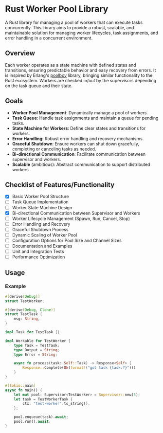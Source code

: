 # Rust Worker Pool Library

A Rust library for managing a pool of workers that can execute tasks concurrently. This library aims to provide a robust, scalable, and maintainable solution for managing worker lifecycles, task assignments, and error handling in a concurrent environment.

## Overview

Each worker operates as a state machine with defined states and transitions, ensuring predictable behavior and easy recovery from errors. It is inspired by Erlang's [poolboy](https://github.com/devinus/poolboy) library, bringing similar functionality to the Rust ecosystem. Workers are checked in/out by the supervisors depending on the task queue and their state.

## Goals 

- **Worker Pool Management**: Dynamically manage a pool of workers.
- **Task Queue**: Handle task assignments and maintain a queue for pending tasks.
- **State Machine for Workers**: Define clear states and transitions for workers.
- **Error Handling**: Robust error handling and recovery mechanisms.
- **Graceful Shutdown**: Ensure workers can shut down gracefully, completing or canceling tasks as needed.
- **Bi-directional Communication**: Facilitate communication between supervisor and workers.
- **Scalable** (ambitious): Abstract communication to support distributed workers

## Checklist of Features/Functionality

- [x] Basic Worker Pool Structure
- [ ] Task Queue Implementation
- [ ] Worker State Machine Design
- [x] Bi-directional Communication between Supervisor and Workers
- [ ] Worker Lifecycle Management (Spawn, Run, Cancel, Stop)
- [ ] Error Handling and Recovery
- [ ] Graceful Shutdown Process
- [ ] Dynamic Scaling of Worker Pool
- [ ] Configuration Options for Pool Size and Channel Sizes
- [ ] Documentation and Examples
- [ ] Unit and Integration Tests
- [ ] Performance Optimization

## Usage

### Example

```rust
#[derive(Debug)]
struct TestWorker;

#[derive(Debug, Clone)]
struct TestTask {
    msg: String,
}

impl Task for TestTask {}

impl Workable for TestWorker {
    type Task = TestTask;
    type Output = String;
    type Error = String;

    async fn process(task: Self::Task) -> Response<Self> {
        Response::Complete(Ok(format!("got task {task:?}")))
    }
}

#[tokio::main]
async fn main() {
    let mut pool: Supervisor<TestWorker> = Supervisor::new(5);
    let task = TestWorkerTask {
        ctx: "test-worker".to_string(),
    };

    pool.enqueue(task).await;
    pool.run().await;
}

